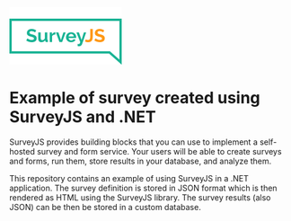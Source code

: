 <img src="logo.svg" alt="SurveyJS" width="200" />

# Example of survey created using SurveyJS and .NET

SurveyJS provides building blocks that you can use to implement a self-hosted survey and form service.
Your users will be able to create surveys and forms, run them, store results in your database, and analyze them.

This repository contains an example of using SurveyJS in a .NET application. The survey definition is stored in JSON 
format which is then rendered as HTML using the SurveyJS library. The survey results (also JSON) can be then be stored 
in a custom database.